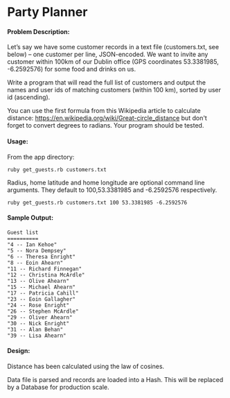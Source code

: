 # Party Planner

#### Problem Description:

Let’s say we have some customer records in a text file (customers.txt, see below) – one customer per line, JSON-encoded. We want to invite any customer within 100km of our Dublin office (GPS coordinates 53.3381985, -6.2592576) for some food and drinks on us.

Write a program that will read the full list of customers and output the names and user ids of matching customers (within 100 km), sorted by user id (ascending).

You can use the first formula from this Wikipedia article to calculate distance: https://en.wikipedia.org/wiki/Great-circle_distance but don't forget to convert degrees to radians. Your program should be tested.

#### Usage:
From the app directory:

```
ruby get_guests.rb customers.txt
```

Radius, home latitude and home longitude are optional command line arguments. They default to 100,53.3381985 and -6.2592576 respectively.

```
ruby get_guests.rb customers.txt 100 53.3381985 -6.2592576
```

#### Sample Output:

```
Guest list
==========
"4 -- Ian Kehoe"
"5 -- Nora Dempsey"
"6 -- Theresa Enright"
"8 -- Eoin Ahearn"
"11 -- Richard Finnegan"
"12 -- Christina McArdle"
"13 -- Olive Ahearn"
"15 -- Michael Ahearn"
"17 -- Patricia Cahill"
"23 -- Eoin Gallagher"
"24 -- Rose Enright"
"26 -- Stephen McArdle"
"29 -- Oliver Ahearn"
"30 -- Nick Enright"
"31 -- Alan Behan"
"39 -- Lisa Ahearn"
```

#### Design:

Distance has been calculated using the law of cosines.

Data file is parsed and records are loaded into a Hash. This will be replaced by a Database for production scale.
